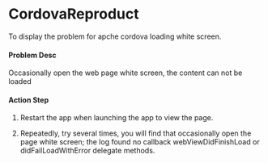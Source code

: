 # CordovaReproduct
To display the problem for apche cordova loading white screen.


#### Problem Desc

Occasionally open the web page white screen, the content can not be loaded

#### Action Step

1. Restart the app when launching the app to view the page.

2. Repeatedly, try several times, you will find that occasionally open the page white screen; the log found no callback webViewDidFinishLoad or didFailLoadWithError delegate methods.

